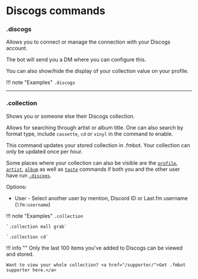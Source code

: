 # Discogs commands

### .discogs 

Allows you to connect or manage the connection with your Discogs account.

The bot will send you a DM where you can configure this.

You can also show/hide the display of your collection value on your profile.

!!! note "Examples"
    `.discogs`

---

### .collection

Shows you or someone else their Discogs collection.

Allows for searching through artist or album title.
One can also search by format type, include `cassette`, `cd` or `vinyl` in the command to enable.

This command updates your stored collection in .fmbot. Your collection can only be updated once per hour. 

Some places where your collection can also be visible are the [`profile`](/commands#profile), [`artist`](/commands/artists#artist-a), [`album`](/commands/albums#album-ab) as well as [`taste`](/commands/artists#taste-t) commands if both you and the other user have run [`.discogs`](#discogs).

Options:

* User - Select another user by mention, Discord ID or Last.fm username (`lfm:username`)

!!! note "Examples"
    `.collection`

    `.collection mall grab`

    `.collection cd`

!!! info ""
    Only the last 100 items you've added to Discogs can be viewed and stored. 
    
    Want to view your whole collection? <a href="/supporter/">Get .fmbot supporter here.</a>


